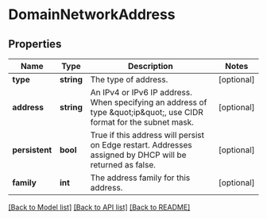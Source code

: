 # DomainNetworkAddress

## Properties
Name | Type | Description | Notes
------------ | ------------- | ------------- | -------------
**type** | **string** | The type of address. | [optional] 
**address** | **string** | An IPv4 or IPv6 IP address. When specifying an address of type \&quot;ip\&quot;, use CIDR format for the subnet mask. | [optional] 
**persistent** | **bool** | True if this address will persist on Edge restart.  Addresses assigned by DHCP will be returned as false. | [optional] 
**family** | **int** | The address family for this address. | [optional] 

[[Back to Model list]](../README.md#documentation-for-models) [[Back to API list]](../README.md#documentation-for-api-endpoints) [[Back to README]](../README.md)


